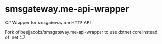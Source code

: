 # smsgateway.me-api-wrapper
C# Wrapper for smsgateway.me HTTP API

Fork of beejjacobs/smsgateway.me-api-wrapper to use dotnet core instead of .net 4.7

